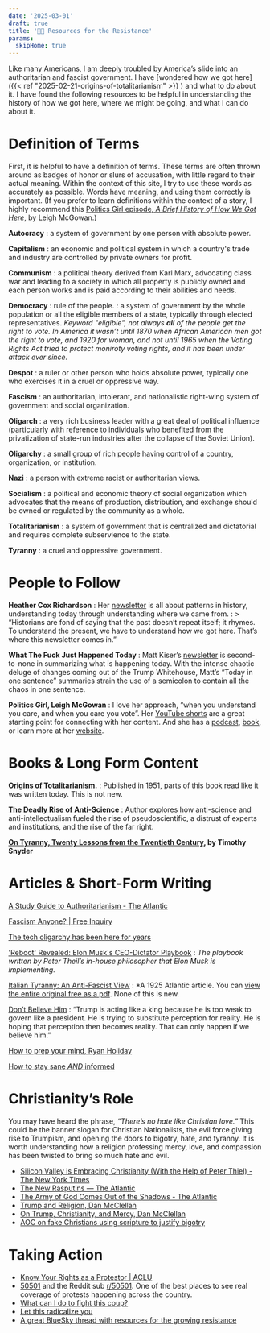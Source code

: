 ```yaml
---
date: '2025-03-01'
draft: true
title: '✊🏽 Resources for the Resistance'
params:
  skipHome: true
---
```


Like many Americans, I am deeply troubled by America’s slide into an authoritarian and fascist government. I have [wondered how we got here]({{< ref "2025-02-21-origins-of-totalitarianism" >}} ) and what to do about it. I have found the following resources to be helpful in understanding the history of how we got here, where we might be going, and what I can do about it. 

# Definition of Terms

First, it is helpful to have a definition of terms. These terms are often thrown around as badges of honor or slurs of accusation, with little regard to their actual meaning. Within the context of this site, I try to use these words as accurately as possible. Words have meaning, and using them correctly is important. (If you prefer to learn definitions within the context of a story, I highly recommend this [Politics Girl episode, *A Brief History of How We Got Here*](https://overcast.fm/+AA1RBVEH8g0), by Leigh McGowan.)


**Autocracy**
: a system of government by one person with absolute power.

**Capitalism**
: an economic and political system in which a country's trade and industry are controlled by private owners for profit.

**Communism**
: a political theory derived from Karl Marx, advocating class war and leading to a society in which all property is publicly owned and each person works and is paid according to their abilities and needs.

**Democracy**
: rule of the people.
: a system of government by the whole population or all the eligible members of a state, typically through elected representatives. *Keyword "eligible", not always **all** of the people get the right to vote. In America it wasn’t until 1870 when African American men got the right to vote, and 1920 for woman, and not until 1965 when the Voting Rights Act tried to protect moniroty voting rights, and it has been under attack ever since.*

**Despot**
: a ruler or other person who holds absolute power, typically one who exercises it in a cruel or oppressive way.

**Fascism**
: an authoritarian, intolerant, and nationalistic right-wing system of government and social organization.

**Oligarch**
: a very rich business leader with a great deal of political influence (particularly with reference to individuals who benefited from the privatization of state-run industries after the collapse of the Soviet Union).

**Oligarchy**
: a small group of rich people having control of a country, organization, or institution.

**Nazi**
: a person with extreme racist or authoritarian views.

**Socialism**
: a political and economic theory of social organization which advocates that the means of production, distribution, and exchange should be owned or regulated by the community as a whole.

**Totalitarianism**
: a system of government that is centralized and dictatorial and requires complete subservience to the state.

**Tyranny**
: a cruel and oppressive government.

# People to Follow

**Heather Cox Richardson**
: Her [newsletter](https://heathercoxrichardson.substack.com/) is all about patterns in history, understanding today through understanding where we came from.
: > “Historians are fond of saying that the past doesn’t repeat itself; it rhymes. To understand the present, we have to understand how we got here. That’s where this newsletter comes in.”

**What The Fuck Just Happened Today**
: Matt Kiser’s [newsletter](https://whatthefuckjusthappenedtoday.com/) is second-to-none in summarizing what is happening today. With the intense chaotic deluge of changes coming out of the Trump Whitehouse, Matt’s “Today in one sentence” summaries strain the use of a semicolon to contain all the chaos in one sentence.

**Politics Girl, Leigh McGowan**
: I love her approach, “when you understand you care, and when you care you vote”. Her [YouTube shorts](https://www.youtube.com/@PoliticsGirl/shorts) are a great starting point for connecting with her content. And she has a [podcast](https://podcasts.apple.com/us/podcast/the-politicsgirl-podcast/id1595408601), [book](https://www.simonandschuster.com/books/A-Return-to-Common-Sense/Leigh-McGowan/9781668066430), or learn more at her [website](https://www.politicsgirl.com/).

# Books & Long Form Content

**[Origins of Totalitarianism](https://www.ethicalbooksearch.com/us/books/m/ol:OL37617478W/origins-of-totalitarianism-hannah-arendt).**
: Published in 1951, parts of this book read like it was written today. This is not new.

**[The Deadly Rise of Anti-Science](https://www.press.jhu.edu/books/title/33293/deadly-rise-anti-science)** 
: Author explores how anti-science and anti-intellectualism fueled the rise of pseudoscientific, a distrust of experts and institutions, and the rise of the far right.

**[On Tyranny, Twenty Lessons from the Twentieth Century](https://timothysnyder.org/on-tyranny), by Timothy Snyder**

# Articles & Short-Form Writing

[A Study Guide to Authoritarianism - The Atlantic](https://www.theatlantic.com/membership/archive/2018/08/a-study-guide-to-the-rise-of-authoritarianism/568945/) 

[Fascism Anyone? | Free Inquiry](https://secularhumanism.org/2003/03/fascism-anyone/)

[The tech oligarchy has been here for years](https://www.bloodinthemachine.com/p/the-tech-oligarchy-has-been-here)

['Reboot' Revealed: Elon Musk's CEO-Dictator Playbook](https://www.thenerdreich.com/reboot-elon-musk-ceo-dictator-doge/) 
: *The playbook written by Peter Theil’s in-house philosopher that Elon Musk is implementing.*

[Italian Tyranny: An Anti-Fascist View](https://www.theatlantic.com/magazine/archive/1925/12/italian-tyranny-an-anti-fascist-view/648711/) 
: *A 1925 Atlantic article. You can [view the entire original free as a pdf](https://cdn.theatlantic.com/media/archives/1925/12/136-6/132412105.pdf). None of this is new.

[Don’t Believe Him](https://www.nytimes.com/2025/02/02/opinion/ezra-klein-podcast-trump-column-read.html)
: “Trump is acting like a king because he is too weak to govern like a president. He is trying to substitute perception for reality. He is hoping that perception then becomes reality. That can only happen if we believe him.”

[How to prep your mind, Ryan Holiday](https://ryanholiday.net/heres-how-im-preparing-for-the-next-four-years/)

[How to stay sane *AND* informed](https://linksiwouldgchatyou.substack.com/p/how-to-stay-sane-and-informed)

# Christianity’s Role

You may have heard the phrase, *“There’s no hate like Christian love.”* This could be the banner slogan for Christian Nationalists, the evil force giving rise to Trumpism, and opening the doors to bigotry, hate, and tyranny. It is worth understanding how a religion professing mercy, love, and compassion has been twisted to bring so much hate and evil.

- [Silicon Valley is Embracing Christianity (With the Help of Peter Thiel) - The New York Times](https://www.nytimes.com/2025/02/11/business/silicon-valley-christianity.html)
- [The New Rasputins — The Atlantic](https://apple.news/AS925YJm_QdmqVJdSWuhXxA)
- [The Army of God Comes Out of the Shadows - The Atlantic](https://www.theatlantic.com/magazine/archive/2025/02/new-apostolic-reformation-christian-movement-trump/681092/)
- [Trump and Religion, Dan McClellan](https://www.youtube.com/watch?v=ObePfeqlP_U)
- [On Trump, Christianity, and Mercy, Dan McClellan](https://www.youtube.com/watch?v=IB8P6R6ZLGo)
- [AOC on fake Christians using scripture to justify bigotry](https://www.reddit.com/r/PublicFreakout/s/D4UbQVV2s0)

# Taking Action

- [Know Your Rights as a Protestor | ACLU](https://www.aclu.org/know-your-rights/protesters-rights)
- [50501](https://www.fiftyfifty.one/) and the Reddit sub [r/50501](https://www.reddit.com/r/50501/). One of the best places to see real coverage of protests happening across the country.
- [What can I do to fight this coup?](https://choosedemocracy.us/what-can-i-do/)
- [Let this radicalize you](https://www.haymarketbooks.org/books/1922-let-this-radicalize-you)
- [A great BlueSky thread with resources for the growing resistance](https://bsky.app/profile/resistlist.bsky.social/post/3lil7mvmofc2u)
